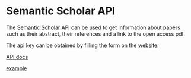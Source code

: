 # Semantic Scholar API

The [Semantic Scholar API](https://www.semanticscholar.org/product/api) can be used to get information about papers such as their abstract, their references and a link to the open access pdf. 

The api key can be obtained by filling the form on the [website](https://www.semanticscholar.org/product/api).

[API docs](https://api.semanticscholar.org/api-docs/)

[example](https://github.com/gratach/master-experimental/blob/cd4512b27b720d49054ea3a15685156a11d597fa/semscholar.ipynb)